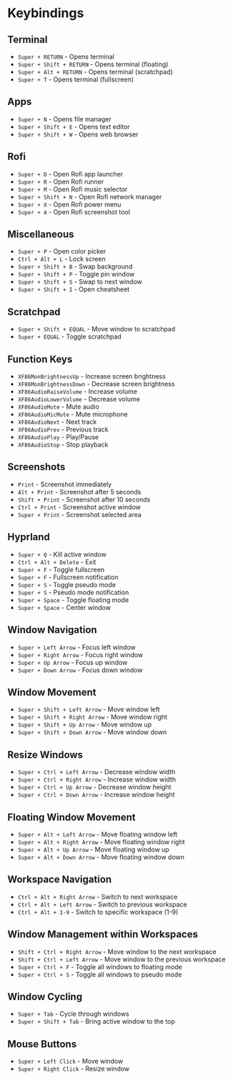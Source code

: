 # Keybindings

## Terminal
- `Super + RETURN` - Opens terminal
- `Super + Shift + RETURN` - Opens terminal (floating)
- `Super + Alt + RETURN` - Opens terminal (scratchpad)
- `Super + T` - Opens terminal (fullscreen)

## Apps
- `Super + N` - Opens file manager
- `Super + Shift + E` - Opens text editor
- `Super + Shift + W` - Opens web browser

## Rofi
- `Super + D` - Open Rofi app launcher
- `Super + R` - Open Rofi runner
- `Super + M` - Open Rofi music selector
- `Super + Shift + N` - Open Rofi network manager
- `Super + X` - Open Rofi power menu
- `Super + A` - Open Rofi screenshot tool

## Miscellaneous
- `Super + P` - Open color picker
- `Ctrl + Alt + L` - Lock screen
- `Super + Shift + B` - Swap background
- `Super + Shift + P` - Toggle pin window
- `Super + Shift + S` - Swap to next window
- `Super + Shift + I` - Open cheatsheet

## Scratchpad
- `Super + Shift + EQUAL` - Move window to scratchpad
- `Super + EQUAL` - Toggle scratchpad

## Function Keys
- `XF86MonBrightnessUp` - Increase screen brightness
- `XF86MonBrightnessDown` - Decrease screen brightness
- `XF86AudioRaiseVolume` - Increase volume
- `XF86AudioLowerVolume` - Decrease volume
- `XF86AudioMute` - Mute audio
- `XF86AudioMicMute` - Mute microphone
- `XF86AudioNext` - Next track
- `XF86AudioPrev` - Previous track
- `XF86AudioPlay` - Play/Pause
- `XF86AudioStop` - Stop playback

## Screenshots
- `Print` - Screenshot immediately
- `Alt + Print` - Screenshot after 5 seconds
- `Shift + Print` - Screenshot after 10 seconds
- `Ctrl + Print` - Screenshot active window
- `Super + Print` - Screenshot selected area

## Hyprland
- `Super + Q` - Kill active window
- `Ctrl + Alt + Delete` - Exit
- `Super + F` - Toggle fullscreen
- `Super + F` - Fullscreen notification
- `Super + S` - Toggle pseudo mode
- `Super + S` - Pseudo mode notification
- `Super + Space` - Toggle floating mode
- `Super + Space` - Center window

## Window Navigation
- `Super + Left Arrow` - Focus left window
- `Super + Right Arrow` - Focus right window
- `Super + Up Arrow` - Focus up window
- `Super + Down Arrow` - Focus down window

## Window Movement
- `Super + Shift + Left Arrow` - Move window left
- `Super + Shift + Right Arrow` - Move window right
- `Super + Shift + Up Arrow` - Move window up
- `Super + Shift + Down Arrow` - Move window down

## Resize Windows
- `Super + Ctrl + Left Arrow` - Decrease window width
- `Super + Ctrl + Right Arrow` - Increase window width
- `Super + Ctrl + Up Arrow` - Decrease window height
- `Super + Ctrl + Down Arrow` - Increase window height

## Floating Window Movement
- `Super + Alt + Left Arrow` - Move floating window left
- `Super + Alt + Right Arrow` - Move floating window right
- `Super + Alt + Up Arrow` - Move floating window up
- `Super + Alt + Down Arrow` - Move floating window down

## Workspace Navigation
- `Ctrl + Alt + Right Arrow` - Switch to next workspace
- `Ctrl + Alt + Left Arrow` - Switch to previous workspace
- `Ctrl + Alt + 1-9` - Switch to specific workspace (1-9)

## Window Management within Workspaces
- `Shift + Ctrl + Right Arrow` - Move window to the next workspace
- `Shift + Ctrl + Left Arrow` - Move window to the previous workspace
- `Super + Ctrl + F` - Toggle all windows to floating mode
- `Super + Ctrl + S` - Toggle all windows to pseudo mode

## Window Cycling
- `Super + Tab` - Cycle through windows
- `Super + Shift + Tab` - Bring active window to the top

## Mouse Buttons
- `Super + Left Click` - Move window
- `Super + Right Click` - Resize window
